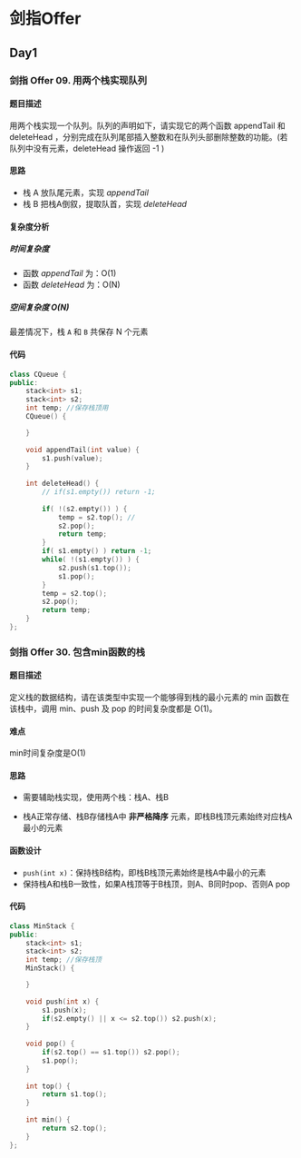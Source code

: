 # 剑指Offer

## Day1
### 剑指 Offer 09. 用两个栈实现队列

#### 题目描述

用两个栈实现一个队列。队列的声明如下，请实现它的两个函数 appendTail 和 deleteHead ，分别完成在队列尾部插入整数和在队列头部删除整数的功能。(若队列中没有元素，deleteHead 操作返回 -1 )

#### 思路

- 栈 A 放队尾元素，实现 *appendTail*
- 栈 B 把栈A倒叙，提取队首，实现 *deleteHead* 

#### 复杂度分析

##### 时间复杂度

- 函数 *appendTail* 为：O(1)
- 函数  *deleteHead* 为：O(N)

##### 空间复杂度 O(N)

最差情况下，栈 `A` 和 `B` 共保存 N 个元素

#### 代码

```C++
class CQueue {
public:
    stack<int> s1;
    stack<int> s2;
    int temp; //保存栈顶用
    CQueue() {

    }
    
    void appendTail(int value) {
        s1.push(value);
    }
    
    int deleteHead() {
        // if(s1.empty()) return -1;
        
        if( !(s2.empty()) ) {
            temp = s2.top(); //
            s2.pop();
            return temp;
        }
        if( s1.empty() ) return -1;
        while( !(s1.empty()) ) {
            s2.push(s1.top());
            s1.pop();
        }
        temp = s2.top();
        s2.pop();    
        return temp;
    }
};
```



### 剑指 Offer 30. 包含min函数的栈

#### 题目描述

定义栈的数据结构，请在该类型中实现一个能够得到栈的最小元素的 min 函数在该栈中，调用 min、push 及 pop 的时间复杂度都是 O(1)。

#### 难点

min时间复杂度是O(1)

#### 思路

- 需要辅助栈实现，使用两个栈：栈A、栈B

- 栈A正常存储、栈B存储栈A中 **非严格降序** 元素，即栈B栈顶元素始终对应栈A最小的元素

#### 函数设计

- `push(int x)`：保持栈B结构，即栈B栈顶元素始终是栈A中最小的元素
- 保持栈A和栈B一致性，如果A栈顶等于B栈顶，则A、B同时pop、否则A pop

#### 代码

```C++
class MinStack {
public:
    stack<int> s1;
    stack<int> s2;
    int temp; //保存栈顶
    MinStack() {

    }
    
    void push(int x) {
        s1.push(x);
        if(s2.empty() || x <= s2.top()) s2.push(x);
    }
    
    void pop() {
        if(s2.top() == s1.top()) s2.pop();
        s1.pop();
    }
    
    int top() {
        return s1.top();
    }
    
    int min() {
        return s2.top();
    }
};
```

